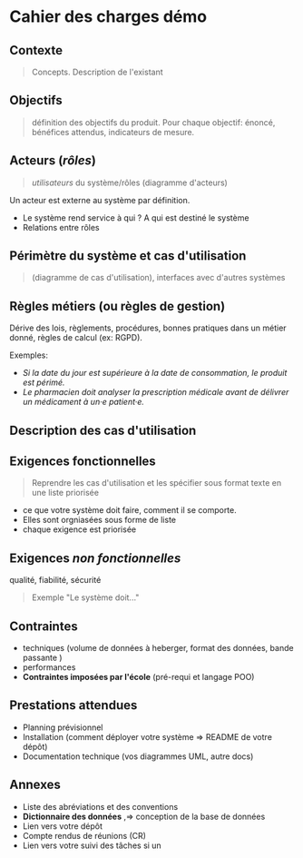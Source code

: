 # Cahier des charges démo

## Contexte 

>Concepts. Description de l'existant

## Objectifs

>définition des objectifs du produit. Pour chaque objectif: énoncé, bénéfices attendus, indicateurs de mesure.

## Acteurs (*rôles*)

>*utilisateurs* du système/rôles (diagramme d'acteurs)

Un acteur est externe au système par définition.

- Le système rend service à qui ? A qui est destiné le système
- Relations entre rôles

## Périmètre du système et cas d'utilisation

>(diagramme de cas d'utilisation), interfaces avec d'autres systèmes

## Règles métiers (ou règles de gestion)

Dérive des lois, règlements, procédures, bonnes pratiques dans un métier donné, règles de calcul (ex: RGPD). 

Exemples: 

- *Si la date du jour est supérieure à la date de consommation, le produit est périmé.* 
- *Le pharmacien doit analyser la prescription médicale avant de délivrer un médicament à un·e patient·e.*

## Description des cas d'utilisation

## Exigences fonctionnelles

>Reprendre les cas d'utilisation et les spécifier sous format texte en une liste priorisée

- ce que votre système doit faire, comment il se comporte. 
- Elles sont orgniasées sous forme de liste
- chaque exigence est priorisée

## Exigences *non fonctionnelles*

qualité, fiabilité, sécurité 

>Exemple "Le système doit..."

## Contraintes 

- techniques (volume de données à heberger, format des données, bande passante )
- performances
- **Contraintes imposées par l'école** (pré-requi et langage POO)

## Prestations attendues

- Planning prévisionnel
- Installation (comment déployer votre système => README de votre dépôt)
- Documentation technique (vos diagrammes UML, autre docs)
  
## Annexes

- Liste des abréviations et des conventions
- **Dictionnaire des données** ,=> conception de la base de données
- Lien vers votre dépôt
- Compte rendus de réunions (CR)
- Lien vers votre suivi des tâches si un